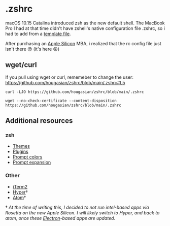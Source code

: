 # .zshrc

macOS 10.15 Catalina introduced zsh as the new default shell. The MacBook Pro I had at that time didn't have zshell's native configuration file .zshrc, so i had to add from a [template file](https://github.com/ohmyzsh/ohmyzsh/blob/master/templates/zshrc.zsh-template).

After purchasing an [Apple Silicon](https://www.apple.com/newsroom/2020/06/apple-announces-mac-transition-to-apple-silicon/) MBA, i realized that the rc config file just isn't there 😔 (it's here 😜)

## wget/curl

If you pull using wget or curl, rememeber to change the user: https://github.com/hougasian/zshrc/blob/main/.zshrc#L5
```
curl -LJO https://github.com/hougasian/zshrc/blob/main/.zshrc
```
```
wget --no-check-certificate --content-disposition https://github.com/hougasian/zshrc/blob/main/.zshrc
```

## Additional resources

### zsh
- [Themes](https://github.com/ohmyzsh/ohmyzsh/wiki/Themes)
- [Plugins](https://github.com/ohmyzsh/ohmyzsh/wiki/Plugins)
- [Prompt colors](https://en.wikipedia.org/wiki/ANSI_escape_code)
- [Prompt expansion](https://zsh.sourceforge.io/Doc/Release/Prompt-Expansion.html)

### Other
- [iTerm2](https://iterm2.com/)
- [Hyper](https://hyper.is/)&dagger;
- [Atom](https://atom.io/)&dagger;
 
&dagger; _At the time of writing this, I decided to not run intel-based apps via Rosetta on the new Apple Silicon. I will likely switch to Hyper, and back to atom, once these [Electron](https://www.electronjs.org/)-based apps are updated._
